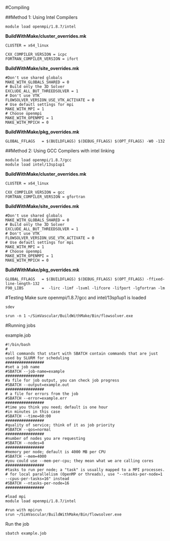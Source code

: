 #Compiling

##Method 1: Using Intel Compilers

~~~
module load openmpi/1.8.7/intel
~~~

**BuildWithMake/cluster_overrides.mk**
~~~
CLUSTER = x64_linux

CXX_COMPILER_VERSION = icpc
FORTRAN_COMPILER_VERSION = ifort
~~~

**BuildWithMake/site_overrides.mk**
~~~
#Don't use shared globals
MAKE_WITH_GLOBALS_SHARED = 0
# Build only the 3D Solver
EXCLUDE_ALL_BUT_THREEDSOLVER = 1
# Don't use VTK
FLOWSOLVER_VERSION_USE_VTK_ACTIVATE = 0
# Use defautl settings for mpi
MAKE_WITH_MPI = 1
# Choose openmpi
MAKE_WITH_OPENMPI = 1
MAKE_WITH_MPICH = 0
~~~

**BuildWithMake/pkg_overrides.mk**
~~~
GLOBAL_FFLAGS   = $(BUILDFLAGS) $(DEBUG_FFLAGS) $(OPT_FFLAGS) -W0 -132
~~~

##Method 2: Using GCC Compilers with  intel linking

~~~
module load openmpi/1.8.7/gcc
module load intel/13sp1up1
~~~

**BuildWithMake/cluster_overrides.mk**
~~~
CLUSTER = x64_linux

CXX_COMPILER_VERSION = gcc
FORTRAN_COMPILER_VERSION = gfortran
~~~

**BuildWithMake/site_overrides.mk**
~~~
#Don't use shared globals
MAKE_WITH_GLOBALS_SHARED = 0
# Build only the 3D Solver
EXCLUDE_ALL_BUT_THREEDSOLVER = 1
# Don't use VTK
FLOWSOLVER_VERSION_USE_VTK_ACTIVATE = 0
# Use defautl settings for mpi
MAKE_WITH_MPI = 1
# Choose openmpi
MAKE_WITH_OPENMPI = 1
MAKE_WITH_MPICH = 0
~~~

**BuildWithMake/pkg_overrides.mk**
~~~
GLOBAL_FFLAGS   = $(BUILDFLAGS) $(DEBUG_FFLAGS) $(OPT_FFLAGS) -ffixed-line-length-132
F90_LIBS        =  -lirc -limf -lsvml -lifcore -lifport -lgfortran -lm
~~~

#Testing
Make sure openmpi/1.8.7/gcc and intel/13sp1up1 is loaded

~~~
sdev
~~~

~~~
srun -n 1 ~/SimVascular/BuildWithMake/Bin/flowsolver.exe
~~~

#Running jobs

example.job
~~~
#!/bin/bash
#
#all commands that start with SBATCH contain commands that are just used by SLURM for scheduling
#################
#set a job name
#SBATCH --job-name=example
#################
#a file for job output, you can check job progress
#SBATCH --output=example.out
#################
# a file for errors from the job
#SBATCH --error=example.err
#################
#time you think you need; default is one hour
#in minutes in this case
#SBATCH --time=60:00
#################
#quality of service; think of it as job priority
#SBATCH --qos=normal
#################
#number of nodes you are requesting
#SBATCH --nodes=8
#################
#memory per node; default is 4000 MB per CPU
#SBATCH --mem=4000
#you could use --mem-per-cpu; they mean what we are calling cores
#################
#tasks to run per node; a "task" is usually mapped to a MPI processes.
# for local parallelism (OpenMP or threads), use "--ntasks-per-node=1 --cpus-per-tasks=16" instead
#SBATCH --ntasks-per-node=16
#################

#load mpi
module load openmpi/1.8.7/intel

#run with mpirun
srun ~/SimVascular/BuildWithMake/Bin/flowsolver.exe
~~~

Run the job
~~~
sbatch example.job
~~~


